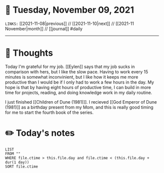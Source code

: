 # 📅 Tuesday, November 09, 2021
`LINKS:` [[2021-11-08|previous]] // [[2021-11-10|next]] // [[2021-11 November|month]] // [[journal]] 
#daily

---
# 💭 Thoughts
Today I'm grateful for my job. [[Eylen]] says that my job sucks in comparison with hers, but I like the slow pace. Having to work every 15 minutes is somewhat inconvinient, but I like how it keeps me more productive than I would be if I only had to work a few hours in the day. My hope is that by having eight hours of productive time, I can build in more time for projects, reading, and doing knowledge work in my daily routine. 

I just finished [[Children of Dune (1981)]]. I recieved [[God Emperor of Dune (1981)]] as a birthday present from my Mom, and this is really good timing for me to start the fourth book of the series. 

# ✏️ Today's notes
```dataview
LIST 
FROM ""
WHERE file.ctime > this.file.day and file.ctime < (this.file.day + dur(1 day))
SORT file.ctime
```
